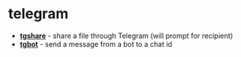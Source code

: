 
# telegram

- [**tgshare**](tgshare.sh) - share a file through Telegram (will prompt for
    recipient)
- [**tgbot**](tgbot.sh) - send a message from a bot to a chat id
